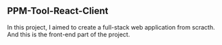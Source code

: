 ## PPM-Tool-React-Client

In this project, I aimed to create a full-stack web application from scracth. And this is the front-end part of the project.
